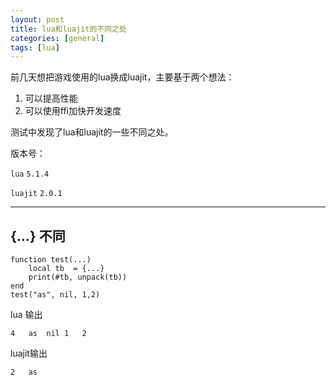 ```yaml
---
layout: post
title: lua和luajit的不同之处
categories: [general]
tags: [lua]
---
```

前几天想把游戏使用的lua换成luajit，主要基于两个想法：

1. 可以提高性能
1. 可以使用ffi加快开发速度

测试中发现了lua和luajit的一些不同之处。

版本号：

`lua` `5.1.4`

`luajit` `2.0.1`

----------

## {...} 不同 ##


	function test(...)
		local tb  = {...}
		print(#tb, unpack(tb))
	end
	test("as", nil, 1,2)

lua 输出 

	4	as	nil	1	2
	
luajit输出

	2	as


